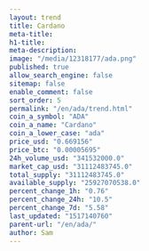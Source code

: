 ```yaml
---
layout: trend
title: Cardano
meta-title: 
h1-title: 
meta-description: 
image: "/media/12318177/ada.png"
published: true
allow_search_engine: false
sitemap: false
enable_comment: false
sort_order: 5
permalink: "/en/ada/trend.html"
coin_a_symbol: "ADA"
coin_a_name: "Cardano"
coin_a_lower_case: "ada"
price_usd: "0.669156"
price_btc: "0.00005695"
24h_volume_usd: "341532000.0"
market_cap_usd: "31112483745.0"
total_supply: "31112483745.0"
available_supply: "25927070538.0"
percent_change_1h: "0.76"
percent_change_24h: "10.5"
percent_change_7d: "5.58"
last_updated: "1517140760"
parent-url: "/en/ada/"
author: Sam
---
```


